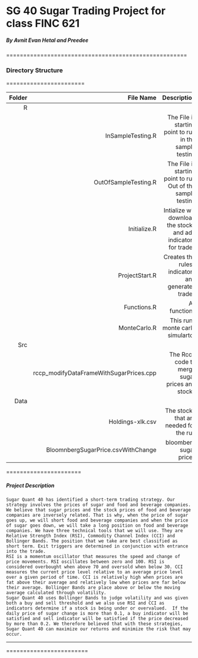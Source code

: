 # SG 40 Sugar Trading Project for class FINC 621 
##### By Avnit Evan Hetal and Preedee
=====================================================

### Directory Structure
=======================

|Folder |File Name |Description |
------------:|------------:|------------:|
|R   |      | | 
|    | InSampleTesting.R|The File is starting point to run in the sample testing|
|      |OutOfSampleTesting.R|The File is starting point to run Out of the sample testing|
|      |Initialize.R| Intialize will download the stocks and add indicators for trades|
|      |ProjectStart.R| Creates the rules , indicators and generates trades |
|      |Functions.R| All functions |
|      |MonteCarlo.R| This runs monte carlo simulartor|
|Src    |           | |
|      |rccp_modifyDataFrameWithSugarPrices.cpp|The Rccp code to merge sugar prices and stocks |
|Data    |           |  |
|    |Holdings-xlk.csv | The stocks that are needed for the run |
|    | BloomnbergSugarPrice.csvWithChange| bloomberg sugar prices |

======================
##### Project Description

	Sugar Quant 40 has identified a short-term trading strategy. Our strategy involves the prices of sugar and food and beverage companies. We believe that sugar prices and the stock prices of food and beverage companies are inversely related. That is why, when the price of sugar goes up, we will short food and beverage companies and when the price of sugar goes down, we will take a long position on food and beverage companies. We have three technical tools that we will use. They are Relative Strength Index (RSI), Commodity Channel Index (CCI) and Bollinger Bands. The position that we take are best classified as short term. Exit triggers are determined in conjunction with entrance into the trade.
	RSI is a momentum oscillator that measures the speed and change of price movements. RSI oscillates between zero and 100. RSI is considered overbought when above 70 and oversold when below 30. CCI measures the current price level relative to an average price level over a given period of time. CCI is relatively high when prices are fat above their average and relatively low when prices are far below their average. Bollinger Bands are place above or below the moving average calculated through volatility. 
	Sugar Quant 40 uses Bollinger Bands to judge volatility and was given both a buy and sell threshold and we also use RSI and CCI as indicators determine if a stock is being under or overvalued.  If the daily price of sugar change is more than 0.1, a buy indicator will be satisfied and sell indicator will be satisfied if the price decreased by more than 0.2. We therefore believed that with these strategies, Sugar Quant 40 can maximize our returns and minimize the risk that may occur.

-------------------------


========================









